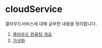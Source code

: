 # cloudService
클라우드서비스에 대해 공부한 내용을 정리합니다.

1. [클라우드 컴퓨팅 개요](https://github.com/ty990520/cloudService/blob/main/01.md)
2. [가상화](https://github.com/ty990520/cloudService/blob/main/02.md)
